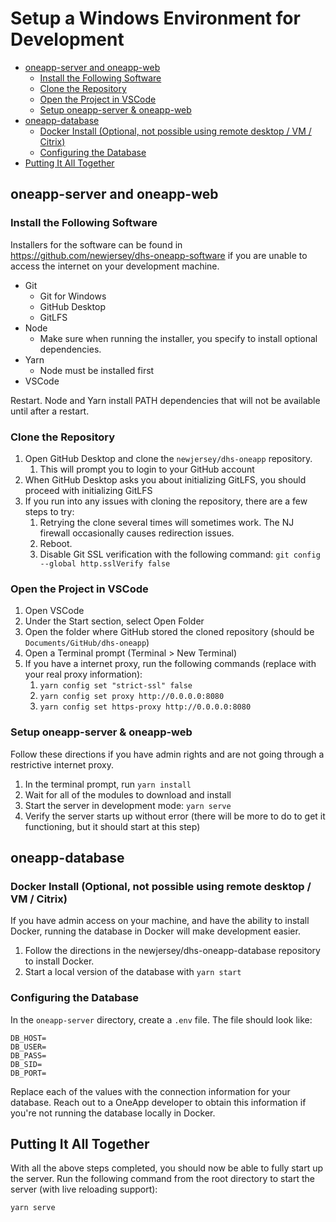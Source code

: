 # Setup a Windows Environment for Development

- [oneapp-server and oneapp-web](#oneapp-server-and-oneapp-web)
  - [Install the Following Software](#install-the-following-software)
  - [Clone the Repository](#clone-the-repository)
  - [Open the Project in VSCode](#open-the-project-in-vscode)
  - [Setup oneapp-server & oneapp-web](#setup-oneapp-server--oneapp-web)
- [oneapp-database](#oneapp-database)
  - [Docker Install (Optional, not possible using remote desktop / VM / Citrix)](#docker-install-optional-not-possible-using-remote-desktop--vm--citrix)
  - [Configuring the Database](#configuring-the-database)
- [Putting It All Together](#putting-it-all-together)

## oneapp-server and oneapp-web

### Install the Following Software

Installers for the software can be found in https://github.com/newjersey/dhs-oneapp-software if you are unable to access the internet on your development machine.

* Git
  * Git for Windows
  * GitHub Desktop
  * GitLFS
* Node
  * Make sure when running the installer, you specify to install optional dependencies.
* Yarn
  * Node must be installed first
* VSCode

Restart. Node and Yarn install PATH dependencies that will not be available until after a restart.

### Clone the Repository

1. Open GitHub Desktop and clone the `newjersey/dhs-oneapp` repository.
   1. This will prompt you to login to your GitHub account
2. When GitHub Desktop asks you about initializing GitLFS, you should proceed with initializing GitLFS
3. If you run into any issues with cloning the repository, there are a few steps to try:
   1. Retrying the clone several times will sometimes work. The NJ firewall occasionally causes redirection issues.
   2. Reboot.
   3. Disable Git SSL verification with the following command: `git config --global http.sslVerify false`

### Open the Project in VSCode

1. Open VSCode
2. Under the Start section, select Open Folder
3. Open the folder where GitHub stored the cloned repository (should be `Documents/GitHub/dhs-oneapp`)
4. Open a Terminal prompt (Terminal > New Terminal)
5. If you have a internet proxy, run the following commands (replace with your real proxy information):
   1. `yarn config set "strict-ssl" false`
   2. `yarn config set proxy http://0.0.0.0:8080`
   3. `yarn config set https-proxy http://0.0.0.0:8080`

### Setup oneapp-server & oneapp-web

Follow these directions if you have admin rights and are not going through a restrictive internet proxy.

1. In the terminal prompt, run `yarn install`
2. Wait for all of the modules to download and install
3. Start the server in development mode: `yarn serve`
4. Verify the server starts up without error (there will be more to do to get it functioning, but it should start at this step)

## oneapp-database

### Docker Install (Optional, not possible using remote desktop / VM / Citrix)

If you have admin access on your machine, and have the ability to install Docker, running the database in Docker will make development easier.

1. Follow the directions in the newjersey/dhs-oneapp-database repository to install Docker.
2. Start a local version of the database with `yarn start`

### Configuring the Database


In the `oneapp-server` directory, create a `.env` file. The file should look like:

```
DB_HOST=
DB_USER=
DB_PASS=
DB_SID=
DB_PORT=
```

Replace each of the values with the connection information for your database. Reach out to a OneApp developer to obtain this information if you're not running the database locally in Docker.

## Putting It All Together

With all the above steps completed, you should now be able to fully start up the server. Run the following command from the root directory to start the server (with live reloading support):

`yarn serve`